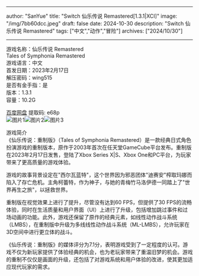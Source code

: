 
---
author: "SanYue"
title: "Switch 仙乐传说 Remastered[1.3.1|XCI]"
image: "/img/7bb60dcc.jpeg"
draft: false
date: 2024-10-30
description: "Switch 仙乐传说 Remastered"
tags: ["中文","动作","冒险"]
archives: ["2024/10/30"]

---

游戏名称：仙乐传说 Remastered   
Tales of Symphonia Remastered    
游戏语言：中文  
首发日期：2023年2月17日  
解压密码：wing515  
是否有金手指：是  
版本：1.3.1   
容量：10.2G

[百度网盘](https://pan.baidu.com/s/1iKSb76IE_6L-ZeQUCjSqcw) 提取码: e68p  
![图片1](/img/scix3e.jpg)![图片2](/img/scix3i.jpg)![图片3](/img/scix3g.jpg)  

游戏简介  
《仙乐传说：重制版》（Tales of Symphonia Remastered）是一款经典日式角色扮演游戏的重制版本，原作于2003年首次在任天堂GameCube平台发布。重制版在2023年2月17日发售，登陆了Xbox Series X|S、Xbox One和PC平台，为玩家带来了更高质量的游戏体验。

游戏的故事背景设定在"西尔瓦蓝特"，这个世界因为邪恶团体"迪赛安"榨取玛娜而陷入了存亡危机。主角柯蕾特，作为神子，与她的青梅竹马洛伊德一同踏上了"世界再生之旅"，以拯救世界。

重制版在视觉效果上进行了提升，尽管没有达到60 FPS，但提供了30 FPS的流畅体验，同时在生活质量和用户界面（UI）上进行了升级，包括增加跳过事件和过场动画的功能。此外，游戏还保留了原作的经典元素，如线性动作战斗系统（LMBS），在重制版中升级为多线线性动作战斗系统（ML-LMBS），允许玩家在3D空间中进行更立体的战斗。

《仙乐传说：重制版》的媒体评分为7.1分，表明游戏受到了一定程度的认可。游戏不仅为新玩家提供了体验经典的机会，也为老玩家带来了重温旧梦的机会。游戏的重制不仅仅是画面的升级，还包括了对游戏系统和用户体验的改进，使其更加适应现代玩家的需求。
